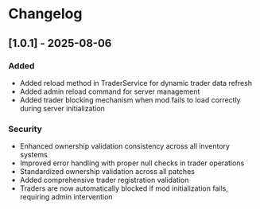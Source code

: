 # Changelog

## [1.0.1] - 2025-08-06

### Added
- Added reload method in TraderService for dynamic trader data refresh
- Added admin reload command for server management
- Added trader blocking mechanism when mod fails to load correctly during server initialization

### Security
- Enhanced ownership validation consistency across all inventory systems
- Improved error handling with proper null checks in trader operations
- Standardized ownership validation across all patches
- Added comprehensive trader registration validation
- Traders are now automatically blocked if mod initialization fails, requiring admin intervention
